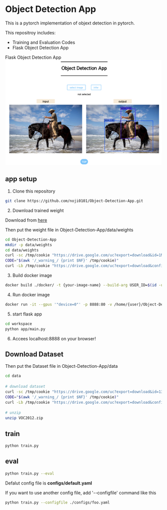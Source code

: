 # Object Detection App


This is a pytorch implementation of objext detection in pytorch.

This repositroy includes:
- Training and Evaluation Codes
- Flask Object Detection App

Flask Object Detection App
![app](docs/images/app.png)

## app setup

1. Clone this repository
```bash
git clone https://github.com/noji0101/Object-Detection-App.git
```

2. Download trained weight

Download from [here](https://drive.google.com/uc?export=view&id=1MJGY8bf_1ke_Huwxbfn7Ugd6epgs93uh)

Then put the weight file in Object-Detection-App/data/weights
```bash
cd Object-Detection-App
mkdir -p data/weights
cd data/weights
curl -sc /tmp/cookie "https://drive.google.com/uc?export=download&id=1MJGY8bf_1ke_Huwxbfn7Ugd6epgs93uh" > /dev/null
CODE="$(awk '/_warning_/ {print $NF}' /tmp/cookie)"  
curl -Lb /tmp/cookie "https://drive.google.com/uc?export=download&confirm=${CODE}&id=1MJGY8bf_1ke_Huwxbfn7Ugd6epgs93uh" -o ssd300_mAP_77.43_v2.pth
```

3. Build docker image
```bash
docker build ./docker/ -t {your-image-name} --build-arg USER_ID=$(id -u) --build-arg GROUP_ID=$(id -g)
```

4. Run docker image
```bash
docker run -it --gpus '"device=0"' -p 8888:80 -v /home/{user}/Object-Detection-App:/home/duser/workspace --name {container-name} {your-image-name}
```

5. start flask app
```bash
cd workspace
python app/main.py
```

6. Accees localhost:8888 on your browser!

## Download Dataset
Then put the Dataset file in Object-Detection-App/data
```bash
cd data

# download dataset
curl -sc /tmp/cookie "https://drive.google.com/uc?export=download&id=13Ghat9p1dSFcaLTzZ5Pk7IAoInCXyfmJ" > /dev/null
CODE="$(awk '/_warning_/ {print $NF}' /tmp/cookie)"  
curl -Lb /tmp/cookie "https://drive.google.com/uc?export=download&confirm=${CODE}&id=13Ghat9p1dSFcaLTzZ5Pk7IAoInCXyfmJ" -o VOC2012.zip

# unzip
unzip VOC2012.zip
```

## train
```bash
python train.py
```

## eval
```bash
python train.py --eval
```

Defalut config file is **configs/default.yaml**

If you want to use another config file,
add '--configfile' command like this
```bash
python train.py --configfile ./configs/foo.yaml
```